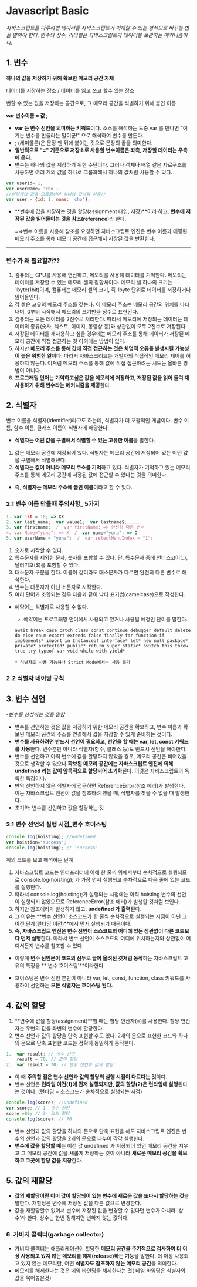 # Javascript Basic

*자바스크립트를  다루려면 데이터를 자바스크립트가 이해할 수 있는 형식으로 바꾸는 법을 알아야 한다.  변수와 상수, 리터럴은 자바스크립트가 데이터를 보관하는 메커니즘이다.*



## 1. 변수

**하나의 값을 저장하기 위해 확보한 메모리 공간 자체**

데이터를 저장하는 장소 / 데이터를 읽고 쓰고 할수 있는 장소

변할 수 있는 값을 저장하는 공간으로, 그 메모리 공간을 식별하기 위해 붙인 이름

**var 변수이름 = 값 ;**

- **var 는 변수 선언을 의미하는 키워드**이다. 소스를 해석하는 도중 var 를 만나면 "여기는 변수를 만들라는 말이군!" 으로 해석하여 변수를 만든다.
- ; (세미콜론)은 문장 맨 뒤에 붙이는 것으로 문장의 끝을 의미한다.
- **일반적으로 "=" 기준으로 저장소로 사용할 변수이름은 좌측, 저장할 데이터는 우측에 온다.**
- 변수는 하나의 값을 저장하기 위한 수단이다.  그러나 객체나 배열 같은 자료구조를 사용하면 여러 개의 값을 하나로  그룹화해서 하나의 값처럼 사용할 수 있다.

```jsx
var userId= 1;
var userName= 'cho';
//여러개의 값을 그룹화하여 하나의 값처럼 사용//
var user = {id: 1, name: 'cho'};
```

- **변수에 값을 저장하는 것을 할당(assignment 대입, 저장)**이라 하고, **변수에 저장된 값을 읽어들이는 것을 참조(reference**)라 한다.

  =⇒변수 이름을 사용해 참조를 요청하면 자바스크립트 엔진은 변수 이름과 매핑된 메모리 주소를 통해 메모리 공간에 접근해서 저장된 값을 반환한다.

------

### 변수가 왜 필요할까??

1. 컴퓨터는 CPU를 사용해 연산하고, 메모리를 사용해 데이터를 기억한다. 메모리는 데이터를 저장할 수 있는 메모리 셀의 집합체이다. 메모리 셀 하나의 크기는 1byte(1bit)이며, 컴퓨터는 메모리 셀의 크기, 즉 1byte 단위로 데이터를 저장하거나 읽어들인다.
2. 각 셀은 고유의 메모리 주소를 갖는다. 이 메모리 주소는 메모리 공간의 위치를 나타내며, 0부터 시작해서 메모리의 크기만큼 정수로 표현된다.
3. 컴퓨터는 모든 데이터를 2진수로 처리한다. 따라서 메모리에 저장되는 데이터는 데이터의 종류(숫자, 텍스트, 이미지, 동영상 등)와 상관없이 모두 2진수로 저장된다.
4. 저장된 데이터를 재사용하고 싶을 경우에는 메모리 주소를 통해 데이터가 저장된 메모리 공간에 직접 접근하는 것 이외에는 방법이 없다.
5. 하지만 **메모리 주소를 통해 값에 직접 접근하는 것은 치명적 오류를 발생시킬 가능성이 높은 위험한 일**이다. 따라서 자바스크리브는 개발자의 직접적인 메모리 제어를 허용하지 않는다. 이처럼 메모리 주소를 통해 값에 직접 접근하려는 시도는 올바른 방법이 아니다.
6. **프로그래밍 언어는 기억하고싶은 값을 메모리에 저장하고, 저장된 값을 읽어 들여 재사용하기 위해 변수라는 메커니즘을 제공**한다.





## 2. 식별자 

변수 이름을 식별자(identifier)라고도 하는데, 식별자가 더 포괄적인 개념이다. 변수 이름, 함수 이름, 클래스 이름이 식별자에 해당한다.

* **식별자는 어떤 값을 구별해서 식별할 수 있는 고유한 이름**을 말한다.

1. 값은 메모리 공간에 저장되어 있다. 식별자는 메모리 공간에 저장되어 있는 어떤 값을 구별해서 식별해낸다.
2. **식별자는 값이 아니라 메모리 주소를 기억**하고 있다. 식별자가 기억하고 있는 메모리 주소를 통해 메모리 공간에 저장된 값에 접근할 수 있다는 것을 의미한다.

* 즉, **식별자는 메모리 주소에 붙인 이름**이라고 할 수 있다.



### 2.1 변수 이름 만들때 주의사항_ 5가지

```jsx
1. var 1st = 10; => XX
2. var last_name;  var value1;  var lastname$; ....
3. var firstname;  /  var firstName; => 완전히 다른 변수
4. var Name="yuna"; => X  /  var name="yuna"; => O
5. var userName = "yuna";  /  var selectMenuIndex = "1";
```

1. 숫자로 시작할 수 없다.
2. 특수문자를 제외한 문자, 숫자를 포함할 수 있다. 단, 특수문자 중에 언더스코어(_), 달러기호($)를 포함할 수 있다.
3. 대소문자 구분을 한다. 이름이 같더라도 대소문자가 다르면 완전히 다른 변수로 해석한다.
4. 변수는 대문자가 아닌 소문자로 시작한다.
5. 여러 단어가 조합되는 경우 다음과 같이 낙타 표기법(camelcase)으로 작성한다.

* 예약어는 식별자로 사용할 수 없다.

  - 예약어는 프로그래밍 언어에서 사용되고 있거나 사용될 예정인 단어를 말한다. 

  ```
  await break case catch class const continue debugger default delete do else enum export extends false finally for function if implements* import in Instanceof interface* let* new null package* private* protected* public* return super static* switch this throw true try typeof var void while with yield*
  
  * 식별자로 사용 가능하나 Strict Mode에서는 사용 불가
  ```

### 2.2 식별자 네이밍 규칙







## 3. 변수 선언

*-변수를 생성하는 것을 말함*

- 변수를 선언하는 것은 값을 저장하기 위한 메모리 공간을 확보하고, 변수 이름과 확보된 메모리 공간의 주소를 연결해서 값을 저장할 수 있게 준비하는 것이다.
- **변수를 사용하려면 반드시 선언이 필요하고, 선언을 할 때는 var, let, const 키워드를 사용**한다. 변수뿐만 아니라 식별자(함수, 클래스 등)도 반드시 선언을 해야한다.
- 변수를 선언하고 아직 변수에 값을 할당하지 않았을 경우, 메모리 공간은 비어있을 것으로 생각할 수 있으나 **확보된 메모리 공간에는 자바스크립트 엔진에 의해 undefined 라는 값이 암묵적으로 할당되어 초기화**된다. 이것은 자바스크립트의 독특한 특징이다.
- 만약 선언하지 않은 식별자에 접근하면 ReferenceError(참조 에러)가 발생한다. 이는 자바스크립트 엔진이 값을 참조하려 했을 때, 식별자를 찾을 수 없을 때 발생한다.
- 초기화: 변수를 선언하고 값을 할당하는 것

### 3.1 변수 선언의 실행 시점_**변수 호이스팅**

```jsx
console.log(hoisting); //undefined
var hoistion="success";
console.log(hoisting); // 'success'
```

위의 코드를 보고 해석하는 단계

1. 자바스크립트 코드는 인터프리터에 이해 한 줄씩 위에서부터 순차적으로 실행되므로 console.log(hoisting); 가 가장 먼저 실행되고 순차적으로 다음 줄에 있는 코드를 실행한다.
2. 따라서 console.log(hoisting);가 실행되는 시점에는 아직 hoisting 변수의 선언이 실행되지 않았으므로 ReferenceError(참조 에러)가 발생할 것처럼 보인다.
3. 하지만 참조에러가 발생하지 않고, **undefined 가 출력**된다.
4. 그 이유는 **변수 선언이 소스코드가 한 줄씩 순차적으로 실행되는 시점이 아닌 그 이전 단계(런타임 이전)**에서 먼저 실행되기 때문이다.
5. **즉, 자바스크립트 엔진은 변수 선언이 소스코드의 어디에 있든 상관없이 다른 코드보다 먼저 실행**한다. 따라서 변수 선언이 소스코드의 어디에 위치하는지와 상관없이 어디서든지 변수를 참조할 수 있다.

- 이렇게 **변수 선언문이 코드의 선두로 끌어 올려진 것처럼 동작**하는 자바스크립트 고유의 특징을 **'변수 호이스팅'**이라한다

- 호이스팅은 변수 선언 뿐만이 아니라 var, let, const, function, class 키워드를 사용하여 선언하는 **모든 식별자는 호이스팅 된다.**





## 4. 값의 할당

1. **변수에 값을 할당(assignment)**할 때는 할당 연산자(=)를 사용한다. 할당 연산자는 우변의 값을 좌변의 변수에 할당한다.
2. 변수 선언과 값의 할당을 단축 표현할 수도 있다. 2개의 문으로 표현한 코드와 하나의 문으로 단축 표현한 코드는 정확히 동일하게 동작한다.

```jsx
1.  var result; // 변수 선언
    result = 70; // 값의 할당
2.  var result = 70; // 변수 선언과 값의 할당
```

- 이 때 **주의할 점은 변수 선언과 값의 할당의 실행 시점이 다르다는 것**이다.
- 변수 선언은 **런타임 이전(1)에 먼저 실행되지만, 값의 할당(2)은 런타임에 실행**된다는 것이다. (런타임 = 소스코드가 순차적으로 실행되는 시점)

```jsx
console.log(score); //undefined
var score; // 1- 변수 선언
score =80; // 2- 값의 할당
console.log(score); // 70
```

- 변수 선언과 값의 할당을 하나의 문으로 단축 표현을 해도 자바스크립트 엔진은 변수의 선언과 값의 할당을 2개의 문으로 나누어 각각 실행한다.
- **변수에 값을 할당할 때**는 이전 값 undefined 가 저장되어 있던 메모리 공간을 지우고 그 메모리 공간에 값을 새롭게 저장하는 것이 아니라 **새로운 메모리 공간을 확보하고 그곳에 할당 값을 저장**한다.





## 5. 값의 재할당

- **값의 재할당이란 이미 값이 할당되어 있는 변수에 새로운 값을 또다시 할당하는 것**을 말한다. 재할당은 변수에 저장된 값을 다른 값으로 변경한다.
- 값을 재할당할수 없어서 변수에 저장된 값을 변경할 수 없다면 변수가 아니라 '상수'라 한다. 상수는 한번 정해지면 변하지 않는 값이다.



### 6. 가비지 콜렉터(garbage collector)

* 가비지 콜렉터는 애플리케이션이 할당한 **메모리 공간을 주기적으로 검사하여 더 이상 사용되고 있지 않는 메모리를 해제(release)하는 기능**을 말한다. 더 이상 사용되고 있지 않는 메모리란, 어떤 **식별자도 참조하지 않는 메모리 공간**을 의미한다. 
* 메모리를 해제한다는 것은 네임 바인딩을 해제한다는 것( 네임 바임딩은 식별자와 값을 묶어놓은것)